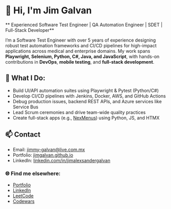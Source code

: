 # 👋 Hi, I'm Jim Galvan  
** Experienced Software Test Engineer | QA Automation Engineer | SDET | Full-Stack Developer**

I’m a Software Test Engineer with over 5 years of experience designing robust test automation frameworks and CI/CD pipelines for high-impact applications across medical and enterprise domains. My work spans **Playwright, Selenium, Python, C#, Java, and JavaScript**, with hands-on contributions in **DevOps**, **mobile testing**, and **full-stack development**.

## 🔧 What I Do:
- Build UI/API automation suites using Playwright & Pytest (Python/C#)
- Develop CI/CD pipelines with Jenkins, Docker, AWS, and GitHub Actions
- Debug production issues, backend REST APIs, and Azure services like Service Bus
- Lead Scrum ceremonies and drive team-wide quality practices
- Create full-stack apps (e.g., [NexMenus](https://github.com/JimGalvan/nexmenus)) using Python, JS, and HTMX

## 📫 Contact
- Email: [jimmy-galvan@live.com.mx](mailto:jimmy-galvan@live.com.mx)  
- Portfolio: [jimgalvan.github.io](https://jimgalvan.github.io/)  
- LinkedIn: [linkedin.com/in/jimalexsandergalvan](https://www.linkedin.com/in/jimalexsandergalvan)


### 🌐 Find me elsewhere:
- [Portfolio](https://jimgalvan.github.io/)
- [LinkedIn](https://www.linkedin.com/in/jimalexsandergalvan/)
- [LeetCode](https://leetcode.com/jimmy-galvan/)
- [Codewars](https://www.codewars.com/users/jinux95/)

<!---
JimGalvan/JimGalvan is a ✨ special ✨ repository because its `README.md` (this file) appears on your GitHub profile.
You can click the Preview link to take a look at your changes.
--->
